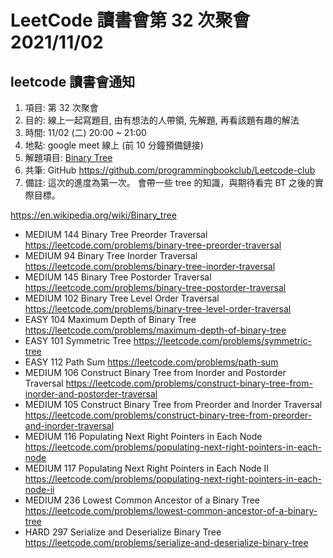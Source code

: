 # LeetCode 讀書會第 32 次聚會 2021/11/02

## leetcode 讀書會通知

1. 項目: 第 32 次聚會
2. 目的: 線上一起寫題目, 由有想法的人帶領, 先解題, 再看該題有趣的解法
3. 時間: 11/02 (二) 20:00 ~ 21:00
4. 地點: google meet 線上 (前 10 分鐘預備鏈接)
5. 解題項目:  [Binary Tree](https://leetcode.com/explore/learn/card/data-structure-tree/)
6. 共筆: GitHub https://github.com/programmingbookclub/Leetcode-club
7. 備註: 這次的進度為第一次。
會帶一些 tree 的知識，與期待看完 BT 之後的實際目標。

https://en.wikipedia.org/wiki/Binary_tree

* 	MEDIUM	144	Binary Tree Preorder Traversal	https://leetcode.com/problems/binary-tree-preorder-traversal
* 	MEDIUM	94	Binary Tree Inorder Traversal	https://leetcode.com/problems/binary-tree-inorder-traversal
* 	MEDIUM	145	Binary Tree Postorder Traversal	https://leetcode.com/problems/binary-tree-postorder-traversal
* 	MEDIUM	102	Binary Tree Level Order Traversal	https://leetcode.com/problems/binary-tree-level-order-traversal
* 	EASY	104	Maximum Depth of Binary Tree	https://leetcode.com/problems/maximum-depth-of-binary-tree
* 	EASY	101	Symmetric Tree	https://leetcode.com/problems/symmetric-tree
* 	EASY	112	Path Sum	https://leetcode.com/problems/path-sum
* 	MEDIUM	106	Construct Binary Tree from Inorder and Postorder Traversal	https://leetcode.com/problems/construct-binary-tree-from-inorder-and-postorder-traversal
* 	MEDIUM	105	Construct Binary Tree from Preorder and Inorder Traversal	https://leetcode.com/problems/construct-binary-tree-from-preorder-and-inorder-traversal
* 	MEDIUM	116	Populating Next Right Pointers in Each Node	https://leetcode.com/problems/populating-next-right-pointers-in-each-node
* 	MEDIUM	117	Populating Next Right Pointers in Each Node II	https://leetcode.com/problems/populating-next-right-pointers-in-each-node-ii
* 	MEDIUM	236	Lowest Common Ancestor of a Binary Tree	https://leetcode.com/problems/lowest-common-ancestor-of-a-binary-tree
* 	HARD	297	Serialize and Deserialize Binary Tree	https://leetcode.com/problems/serialize-and-deserialize-binary-tree
